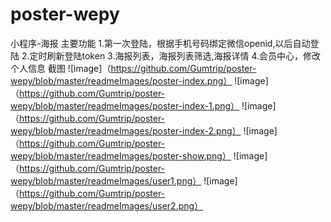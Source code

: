 # poster-wepy
小程序-海报
主要功能
1.第一次登陆，根据手机号码绑定微信openid,以后自动登陆
2.定时刷新登陆token
3.海报列表，海报列表筛选,海报详情
4.会员中心，修改个人信息
截图
![image]（https://github.com/Gumtrip/poster-wepy/blob/master/readmeImages/poster-index.png）
![image]（https://github.com/Gumtrip/poster-wepy/blob/master/readmeImages/poster-index-1.png）
![image]（https://github.com/Gumtrip/poster-wepy/blob/master/readmeImages/poster-index-2.png）
![image]（https://github.com/Gumtrip/poster-wepy/blob/master/readmeImages/poster-show.png）
![image]（https://github.com/Gumtrip/poster-wepy/blob/master/readmeImages/user1.png）
![image]（https://github.com/Gumtrip/poster-wepy/blob/master/readmeImages/user2.png）
